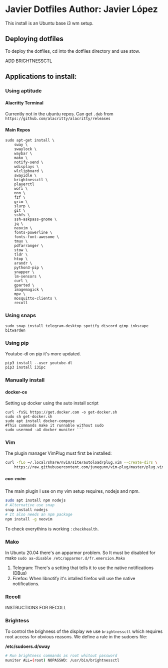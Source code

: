 # Javier Dotfiles Author: Javier López

This install is an Ubuntu base i3 wm setup.

## Deploying dotfiles
To deploy the dotfiles, cd into the dotfiles directory and use stow. 

ADD BRIGHTNESSCTL

## Applications to install:

### Using aptitude

#### Alacritty Terminal

Currently not in the ubuntu repos. Can get `.deb` from `https://github.com/alacritty/alacritty/releases`

#### Main Repos

```
sudo apt-get install \
	sway \
	swaylock \
	waybar \
	mako \
    notify-send \
	wdisplays \
	wlclipboard \
	swayidle \
	brightnessctl \ 
	playerctl
	wofi \
	nnn \
	fzf \
	grim \
	slurp \
	git \
	sshfs \
	ssh-askpass-gnome \
	jq \
	neovim \
	fonts-powerline \
    fonts-font-awesome \
	tmux \
	pdfarranger \
	stow \
	tldr \
	htop \
	arandr \
	python3-pip \
	snapper \
	lm-sensors \
	curl \
	gparted \
	imagemagick \
	mpv \
	mosquitto-clients \
	recoll
```
### Using snaps
```
sudo snap install telegram-desktop spotify discord gimp inkscape bitwarden
```

### Using pip
Youtube-dl on pip it's more updated.
```
pip3 install --user youtube-dl
pip3 install i3ipc
```

### Manually install

#### docker-ce
Setting up docker using the auto install script
```
curl -fsSL https://get.docker.com -o get-docker.sh
sudo sh get-docker.sh
sudo apt install docker-compose
#This commands make it runnable without sudo
sudo usermod -aG docker muniter ```
```
### Vim
The plugin manager VimPlug must first be installed:

```bash
curl -fLo ~/.local/share/nvim/site/autoload/plug.vim --create-dirs \
    https://raw.githubusercontent.com/junegunn/vim-plug/master/plug.vim
```

##### coc-nvim

The main plugin I use on my vim setup requires, nodejs and npm.

```bash
sudo apt install npm nodejs
# Alternative use snap
snap install nodejs 
# It also needs an npm package
npm install -g neovim
```

To check everythins is working `:checkhealth`.

### Mako

In Ubuntu 20.04 there's an apparmor problem. So It must be disabled for mako `sudo aa-disable /etc/apparmor.d/fr.emersion.Mako`

1. Telegram: There's a setting that tells it to use the native notifications (DBus)
1. Firefox: When libnotify it's intalled firefox will use the native notifications.

### Recoll

INSTRUCTIONS FOR RECOLL

### Brightess

To control the brighness of the display we use `brightnessctl` which requires root access for obvious reasons. We define a rule in the sudoers file:

**/etc/sudoers.d/sway**

```bash
# Run brightness commands as root whitout password
muniter ALL=(root) NOPASSWD: /usr/bin/brightnessctl
```
